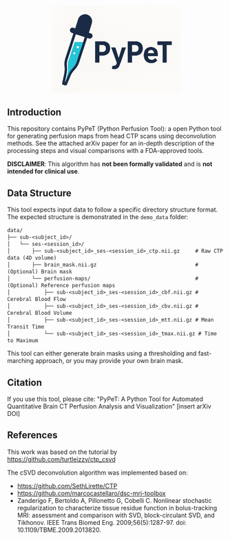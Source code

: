<div align="center">
  <img src="icon.png" alt="Icon" width="300"/>
</div>

## Introduction

This repository contains PyPeT (Python Perfusion Tool): a open Python tool for generating perfusion maps from head CTP scans using deconvolution methods. See the attached arXiv paper for an in-depth description of the processing steps and visual comparisons with a FDA-approved tools.

**DISCLAIMER**: This algorithm has **not been formally validated** and is **not intended for clinical use**.

## Data Structure

This tool expects input data to follow a specific directory structure format. The expected structure is demonstrated in the `demo_data` folder:

```
data/
├── sub-<subject_id>/
│   └── ses-<session_id>/
│       ├── sub-<subject_id>_ses-<session_id>_ctp.nii.gz     # Raw CTP data (4D volume)
│       ├── brain_mask.nii.gz                                # (Optional) Brain mask
│       └── perfusion-maps/                                  # (Optional) Reference perfusion maps
│           ├── sub-<subject_id>_ses-<session_id>_cbf.nii.gz # Cerebral Blood Flow
│           ├── sub-<subject_id>_ses-<session_id>_cbv.nii.gz # Cerebral Blood Volume
│           ├── sub-<subject_id>_ses-<session_id>_mtt.nii.gz # Mean Transit Time
│           └── sub-<subject_id>_ses-<session_id>_tmax.nii.gz # Time to Maximum
```

This tool can either generate brain masks using a thresholding and fast-marching approach, or you may provide your own brain mask.

## Citation

If you use this tool, please cite: "PyPeT: A Python Tool for Automated Quantitative Brain CT Perfusion Analysis and Visualization" [insert arXiv DOI]

## References

This work was based on the tutorial by https://github.com/turtleizzy/ctp_csvd

The cSVD deconvolution algorithm was implemented based on:
- https://github.com/SethLirette/CTP 
- https://github.com/marcocastellaro/dsc-mri-toolbox
- Zanderigo F, Bertoldo A, Pillonetto G, Cobelli C. Nonlinear stochastic regularization to characterize tissue residue function in bolus-tracking MRI: assessment and comparison with SVD, block-circulant SVD, and Tikhonov. IEEE Trans Biomed Eng. 2009;56(5):1287-97. doi: 10.1109/TBME.2009.2013820.
